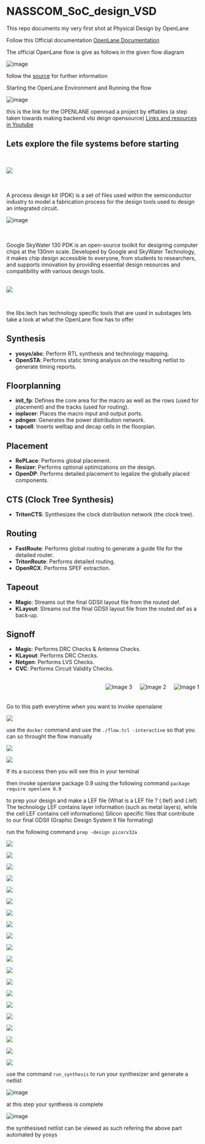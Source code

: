 # NASSCOM_SoC_design_VSD

This repo documents my very first shot at Physical Design by OpenLane 

Follow this Official documentation [OpenLane Documentation](https://openlane.readthedocs.io/en/latest/) 

The official OpenLane flow is give as follows in the given flow diagram 

![image](https://github.com/user-attachments/assets/7a5a6643-13c3-4857-8455-b2395261e79d)

follow the [source](https://openlane.readthedocs.io/en/latest/flow_overview.html) for further information 

Starting the OpenLane Environment and Running the flow

![image](https://github.com/user-attachments/assets/06542fa1-b2f2-4221-a1ce-7cf5e80c5f01)


this is the link for the OPENLANE openroad a project by effables (a step taken towards making backend vlsi deign opensource)
[Links and resources in Youtube](https://www.youtube.com/playlist?list=PLUg3wIOWD8yoZCg9XpFSgEgljx6MSdm9L)


## Lets explore the file systems before starting 

<br>

![](https://github.com/ARX-0/NASSCOM_SoC_design_VSD/blob/main/images/Screenshot%202024-07-13%20145459.png)

<br>
<br>
A process design kit (PDK) is a set of files used within the semiconductor industry to model a fabrication process for the design tools used to design an integrated circuit.

![image](https://github.com/user-attachments/assets/665287f1-e09f-49f7-834a-999dfe181a35)

<br>
<br>
Google SkyWater 130 PDK is an open-source toolkit for designing computer chips at the 130nm scale. Developed by Google and SkyWater Technology, it makes chip design accessible to everyone, from students to researchers, and supports innovation by providing essential design resources and compatibility with various design tools.
<br>
<br>

![](https://github.com/ARX-0/NASSCOM_SoC_design_VSD/blob/main/images/Screenshot%202024-07-13%20145638.png)

<br>

the libs.tech has technology specific tools that are used in substages lets take a look at what the OpenLane flow has to offer 

## Synthesis

- **yosys/abc**: Perform RTL synthesis and technology mapping.
- **OpenSTA**: Performs static timing analysis on the resulting netlist to generate timing reports.

## Floorplanning

- **init_fp**: Defines the core area for the macro as well as the rows (used for placement) and the tracks (used for routing).
- **ioplacer**: Places the macro input and output ports.
- **pdngen**: Generates the power distribution network.
- **tapcell**: Inserts welltap and decap cells in the floorplan.

## Placement

- **RePLace**: Performs global placement.
- **Resizer**: Performs optional optimizations on the design.
- **OpenDP**: Performs detailed placement to legalize the globally placed components.

## CTS (Clock Tree Synthesis)

- **TritonCTS**: Synthesizes the clock distribution network (the clock tree).

## Routing

- **FastRoute**: Performs global routing to generate a guide file for the detailed router.
- **TritonRoute**: Performs detailed routing.
- **OpenRCX**: Performs SPEF extraction.

## Tapeout

- **Magic**: Streams out the final GDSII layout file from the routed def.
- **KLayout**: Streams out the final GDSII layout file from the routed def as a back-up.

## Signoff

- **Magic**: Performs DRC Checks & Antenna Checks.
- **KLayout**: Performs DRC Checks.
- **Netgen**: Performs LVS Checks.
- **CVC**: Performs Circuit Validity Checks.

<br>

<body>
    <div class="image-row" style="display: flex; justify-content: flex-end; gap: 20px;">
        <img src="https://github.com/user-attachments/assets/1a92e3cc-7875-4a6a-b566-fa12b3a2bb9c" alt="Image 3" style="max-width: 100px; height: auto;">
        <img src="https://github.com/user-attachments/assets/d7338541-787e-413b-95ea-6308cd3a6939" alt="Image 2" style="max-width: 100px; height: auto;">
        <img src="https://github.com/user-attachments/assets/4df76b9c-b2ab-4d8d-b187-9358402e1ecd" alt="Image 1" style="max-width: 100px; height: auto;">
    </div>
</body>
</html>

<br>
<br>
Go to this path everytime when you want to invoke openalane 

![](https://github.com/ARX-0/NASSCOM_SoC_design_VSD/blob/main/images/Screenshot%202024-07-13%20152931.png)

use the ``docker`` command and use the ``./flow.tcl -interactive`` so that you can so throught the flow 
manually 

![](https://github.com/ARX-0/NASSCOM_SoC_design_VSD/blob/main/images/Screenshot%202024-07-13%20161323.png)

![](https://github.com/ARX-0/NASSCOM_SoC_design_VSD/blob/main/images/Screenshot%202024-07-13%20161717.png)

If its a success then you will see this in your terminal

then invoke openlane package 0.9 using the following command ``package require openlane 0.9``

to prep your design and make a LEF file 
(What is a LEF file ? (.tlef) and (.lef) 
The technology LEF contains layer information (such as metal layers), while the cell LEF contains cell informations) Silicon  specific files that contribute to our final GDSII (Graphic Design System II file formating)

run the following command ``prep -design picorv32a``

![](https://github.com/ARX-0/NASSCOM_SoC_design_VSD/blob/main/images/Screenshot%202024-07-13%20162810.png)

![](https://github.com/ARX-0/NASSCOM_SoC_design_VSD/blob/main/images/Screenshot%202024-07-13%20162850.png)

![](https://github.com/ARX-0/NASSCOM_SoC_design_VSD/blob/main/images/Screenshot%202024-07-13%20164440.png)

![](https://github.com/ARX-0/NASSCOM_SoC_design_VSD/blob/main/images/Screenshot%202024-07-13%20173539.png)

![](https://github.com/ARX-0/NASSCOM_SoC_design_VSD/blob/main/images/Screenshot%202024-07-13%20173808.png)

![](https://github.com/ARX-0/NASSCOM_SoC_design_VSD/blob/main/images/Screenshot%202024-07-13%20174305.png)

![](https://github.com/ARX-0/NASSCOM_SoC_design_VSD/blob/main/images/Screenshot%202024-07-13%20175222.png)

![](https://github.com/ARX-0/NASSCOM_SoC_design_VSD/blob/main/images/Screenshot%202024-07-13%20175528.png)

![](https://github.com/ARX-0/NASSCOM_SoC_design_VSD/blob/main/images/Screenshot%202024-07-13%20181118.png)

![](https://github.com/ARX-0/NASSCOM_SoC_design_VSD/blob/main/images/Screenshot%202024-07-13%20181651.png)

![](https://github.com/ARX-0/NASSCOM_SoC_design_VSD/blob/main/images/Screenshot%202024-07-13%20181741.png)

![](https://github.com/ARX-0/NASSCOM_SoC_design_VSD/blob/main/images/Screenshot%202024-07-13%20181937.png)

![](https://github.com/ARX-0/NASSCOM_SoC_design_VSD/blob/main/images/Screenshot%202024-07-13%20182707.png)

![](https://github.com/ARX-0/NASSCOM_SoC_design_VSD/blob/main/images/Screenshot%202024-07-13%20182732.png)

![](https://github.com/ARX-0/NASSCOM_SoC_design_VSD/blob/main/images/Screenshot%202024-07-14%20121926.png)

![](https://github.com/ARX-0/NASSCOM_SoC_design_VSD/blob/main/images/Screenshot%202024-07-14%20140807.png)

![](https://github.com/ARX-0/NASSCOM_SoC_design_VSD/blob/main/images/Screenshot%202024-07-14%20140944.png)

![](https://github.com/ARX-0/NASSCOM_SoC_design_VSD/blob/main/images/Screenshot%202024-07-14%20141425.png)

![](https://github.com/ARX-0/NASSCOM_SoC_design_VSD/blob/main/images/Screenshot%202024-07-14%20141746.png)

![](https://github.com/ARX-0/NASSCOM_SoC_design_VSD/blob/main/images/Screenshot%202024-07-14%20142658.png)

use the command ``run_synthesis`` to run your synthesizer and generate a netlist 

![image](https://github.com/user-attachments/assets/64e8fdbc-33e1-4538-90f9-77a8bcfd7896)

at this step your synthesis is complete 

![image](https://github.com/user-attachments/assets/50d937a3-95e1-4d55-9059-f20b6e0fc757)

the synthesised netlist can be viewed as such refering the above part automated by yosys 
